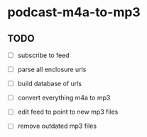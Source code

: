 # podcast-m4a-to-mp3

## TODO

- [ ] subscribe to feed
- [ ] parse all enclosure urls
- [ ] build database of urls
- [ ] convert everything m4a to mp3
- [ ] edit feed to point to new mp3 files
- [ ] remove outdated mp3 files

